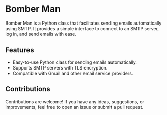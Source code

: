 # Bomber Man

Bomber Man is a Python class that facilitates sending emails automatically using SMTP. It provides a simple interface to connect to an SMTP server, log in, and send emails with ease.

  
            
## Features

- Easy-to-use Python class for sending emails automatically.
- Supports SMTP servers with TLS encryption.
- Compatible with Gmail and other email service providers.

## Contributions

Contributions are welcome! If you have any ideas, suggestions, or improvements, feel free to open an issue or submit a pull request.


